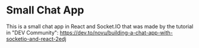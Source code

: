 # Small Chat App

This is a small chat app in React and Socket.IO that was made by the tutorial in "DEV Community": https://dev.to/novu/building-a-chat-app-with-socketio-and-react-2edj